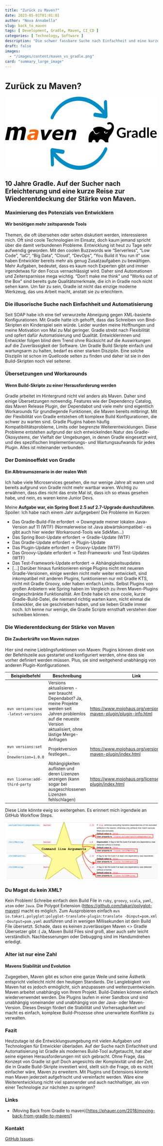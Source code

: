 ```yaml
---
title: "Zurück zu Maven?"
date: 2023-05-01T01:01:01
author: "Nova Annabella"
slug: back_to_maven
tags: [ Development, Gradle, Maven, CI_CD ]
categories: [ Technology, Software ]
description: "Die schwer fassbare Suche nach Einfachheit und eine kurze Reise zur Wiederentdeckung der Macht von Maven"
draft: false
images:
  - "/images/content/maven_vs_gradle.png"
card: "summary_large_image"
---
```


# Zurück zu Maven?

[![maven_vs_gradle](/images/content/maven_vs_gradle.png)](https://phauer.com/2018/moving-back-from-gradle-to-maven/)


## 10 Jahre Gradle. Auf der Sucher nach Erleichterung und eine kurze Reise zur Wiederentdeckung der Stärke von Maven.

### Maximierung des Potenzials von Entwicklern

#### Wir benötigen mehr zeitsparende Tools

Themen, die oft übersehen oder selten diskutiert werden, interessieren mich. Oft sind coole Technologien im Einsatz,
doch kaum jemand spricht über die damit verbundenen Probleme.
Entwicklung ist heut zu Tage sehr aufwendig geworden.
Mit den coolen Buzzwords wie “Serverless”, “Low Code”, “IaC”, “Big Data”, “Cloud”, “DevOps”, “You Build it You run it”
usw. haben Entwickler bereits mehr als genug Zusatzaufgaben zu bewältigen. Mehr Aufgaben, bedeutet, dass es kaum noch
Experten gibt und immer irgendetwas für den Focus vernachlässigt wird. Daher sind Automationen und Zeitersparnisse mega
wichtig. “Don’t make me think” und “Works out of the Box” sind bereits gute Qualitätsmerkmale, die ich in Gradle noch
nicht sehen kann. Um fair zu sein, Gradle ist nicht das einzige moderne Werkzeug, das uns Arbeit macht, anstatt sie zu
erleichtern.

### Die illusorische Suche nach Einfachheit und Automatisierung

Seit SOAP habe ich eine tief verwurzelte Abneigung gegen XML-basierte Konfigurationen. Mit Gradle hatte ich gehofft,
dass das Schreiben von Bind-Skripten ein Kinderspiel sein würde. Leider wurden meine Hoffnungen und meine Motivation von
Mal zu Mal geringer. Gradle strebt nach Flexibilität und opfert dafür Automatisierung und Qualität. Entwicklerinnen und
Entwickler folgen blind dem Trend ohne Rücksicht auf die Auswirkungen auf die Zuverlässigkeit der Software. Um Gradle
Build Skripte einfach und wartungsarm zu halten, bedarf es einer starken Disziplin. Eine solche Disziplin ist schon im
Quellcode selten zu finden und daher ist sie in den Build-Skripten noch viel seltener.

### Übersetzungen und Workarounds

#### Wenn Build-Skripte zu einer Herausforderung werden

Gradle arbeitet im Hintergrund nicht viel anders als Maven. Daher sind einige Übersetzungen notwendig. Features wie der
Dependency Catalog, das Maven Release Plugin, der Dependabot und viele mehr sind eigentlich Workarounds für grundlegende
Funktionen, die Maven bereits mitbringt. Mit der Flexibilität von Gradle entstehen oft komplexe Build Konfigurationen,
die schwer zu warten sind.
Gradle Plugins haben häufig Kompatibilitätsprobleme, Limits oder begrenzte Weiterentwicklungen. Diese Probleme entstehen
aufgrund der sich entwickelnden Natur des Gradle-Ökosystems, der Vielfalt der Umgebungen, in denen Gradle eingesetzt
wird, und des spezifischen Implementierungs- und Wartungsaufwands für jedes Plugin. Alles ist miteinander verbunden.

### Der Dominoeffekt von Gradle

#### Ein Albtraumszenario in der realen Welt

Ich habe viele Microservices gesehen, die nur wenige Jahre alt waren und bereits aufgrund von Gradle nicht mehr wartbar
waren. Wichtig zu erwähnen, dass dies nicht das erste Mal ist, dass ich so etwas gesehen habe, und nein, es waren keine
Junior Devs.

Meine **Aufgabe war, ein Spring Boot 2.5 auf 2.7-Upgrade durchzuführen**. Spoiler: Ich habe nach einem Jahr
aufgegeben! Die Probleme im Kurzen:

* Das Gradle-Build-File erfordert -> Downgrade meiner lokalen Java-Version auf 11 (WTF) (Normalerweise ist Java
  abwärtskompatibel - es gibt auch hier wieder Workaround-Tools wie SdkMan...)
* Das Spring Boot-Update erfordert -> Gradle-Update (WTF)
* Das Gradle-Update erfordert -> Plugin-Update
* Das Plugin-Update erfordert -> Groovy-Update (WTF)
* Das Groovy-Update erfordert -> Test-Framework- und Test-Updates (WTF)
* Das Test-Framework-Update erfordert -> Abhängigkeitsupdates
* \[...]
  Darüber hinaus funktionieren einige Plugins nicht mit neueren Gradle-Versionen, einige werden nicht mehr weiter
  entwickelt, sind inkompatibel mit anderen Plugins, funktionieren nur mit Gradle KTS, nicht mit Gradle Groovy, oder
  haben einfach Limits. Selbst Plugins von großen Anbietern wie Spring haben im Vergleich zu ihren Maven-Plugins
  eingeschränkte Funktionalität. Am Ende habe ich eine coole, kurze Gradle-Build-Datei, die niemand richtig warten kann,
  nicht einmal die Entwickler, die sie geschrieben haben, und sie lieben Gradle immer noch. Ich kenne nur wenige, die
  Gradle Scripte ernsthaft verstehen doer schreiben können.

### Die Wiederentdeckung der Stärke von Maven

#### Die Zauberkräfte von Maven nutzen

Hier sind meine Lieblingsfunktionen von Maven:
Plugins können direkt von der Befehlszeile aus gestartet und konfiguriert werden, ohne dass sie vorher definiert werden
müssen. Plus, sie sind weitgehend unabhängig von anderen Plugin-Konfigurationen.

| Beispielbefehl                        | Beschreibung                                                                                                                                                        | Link                                                                     | 
|---------------------------------------|---------------------------------------------------------------------------------------------------------------------------------------------------------------------|--------------------------------------------------------------------------|
| `mvn versions:use -latest-versions`   | Versions aktualisieren - wer braucht Dependabot? Ja, meine Projekte werden seit Jahren problemlos auf die neueste Version aktualisiert, ohne lästige Merge-Anfragen | https://www.mojohaus.org/versions/versions-maven-plugin/plugin-info.html |
| `mvn versions:set -DnewVersion=1.0.0` | Projektversion festlegen...                                                                                                                                         | https://www.mojohaus.org/versions/versions-maven-plugin/index.html       |
| `mvn license:add-third-party`         | Abhängigkeiten auflisten und deren Lizenzen anzeigen (kann sogar bei ausgeschlossenen Lizenzen fehlschlagen)                                                        | https://www.mojohaus.org/license-maven-plugin/index.html                 | 

Diese Liste könnte ewig so weitergehen. Es erinnert mich irgendwie an GitHub Workflow Steps.

![maven_plugin_command_line_args](/images/content/maven_plugin_command_line_args.png)

### Du Magst du kein XML?

Kein Problem! Schreibe einfach dein Build File in `ruby`, `groovy`, `scala`, `yaml`, `atom` oder `Java`. Die Polygot
Extension (https://github.com/takari/polyglot-maven) macht es möglich. Zum Ausprobieren
einfach `mvn io.takari.polyglot:polyglot-translate-plugin:translate -Dinput=pom.xml -Doutput=pom.yaml` ausführen und in
wenigen Millisekunden ist dein Build File übersetzt. Schade, dass es keinen zuverlässigen Maven <> Gradle Übersetzer
gibt :(
Ja, Maven Build Files sind groß, aber auch sehr leicht verständlich. Nachbesserungen oder Debugging sind im Handumdrehen
erledigt.

### Alter ist nur eine Zahl

#### Mavens Stabilität und Evolution

Zugegeben, Maven gibt es schon eine ganze Weile und seine Ästhetik entspricht vielleicht nicht den heutigen Standards.
Die Langlebigkeit von Maven hat es jedoch ermöglicht, sich anzupassen und weiterzuentwickeln. Maven arbeitet unabhängig
von Ihrem Projekt. Build-Dateien können einfach wiederverwendet werden.
Die Plugins laufen in einer Sandbox und sind unabhängig voneinander und unabhängig von der Java- oder Maven-Version.
Dieses Design fördert die Stabilität und Vorhersagbarkeit und macht es einfach, komplexe Build-Prozesse ohne unerwartete
Konflikte zu verwalten.

### Fazit

Heutzutage ist die Entwicklungsumgebung mit vielen Aufgaben und Technologien für Entwickler überladen. Auf der Suche
nach Einfachheit und Automatisierung ist Gradle als modernes Build-Tool aufgetaucht, hat aber seine eigenen
Herausforderungen mit sich gebracht. Ohne Frage, das Konzept von Gradle ist gut! Doch angesichts der Komplexität und der
Zeit, die in Gradle Build-Skripte investiert wird, stellt sich die Frage, ob es nicht einfacher wäre, Maven zu
erweitern. Mit Plugins und Extensions könnte man Maven jederzeit aufgefrischt und vereinfacht werden. Wäre eine
Weiterentwicklung nicht viel spannender und auch nachhaltiger, als von einer Technologie zur nächsten zu springen?

### Links

* (Moving Back from Gradle to maven)[https://phauer.com/2018/moving-back-from-gradle-to-maven/]

### Kontakt

[GitHub Issues](https://github.com/NovaAnnabella/the_unspoken/issues/new/choose).
